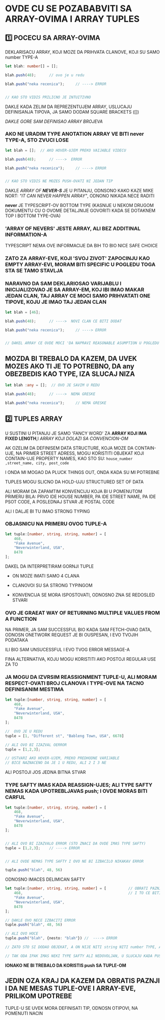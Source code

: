 # OVDE CU SE POZABABVITI SA ARRAY-OVIMA I ARRAY TUPLES

## :one: POCECU SA ARRAY-OVIMA

DEKLARISACU ARRAY, KOJI MOZE DA PRIHVATA CLANOVE, KOJI SU SAMO number TYPE-A

```typescript
let blah: number[] = [];

blah.push(48);      // ovo je u redu

blah.push("neka recenica");     // ----> ERROR


// KAO STO VIDIS PRILICNO JE INTUITIVNO
```

DAKLE KADA ZELIM DA REPREZENTUJEM ARRAY,  USLUCAJU DEFINISANJA TIPOVA, JA SAMO DODAM SQUARE BRACKETS ([])

*DAKLE GORE SAM DEFINISAO ARRAY BROJEVA*

### AKO NE URADIM TYPE ANOTATION ARRAY VE BITI never TYPE-A, STO ZVUCI LOSE

```typescript
let blah = [];  // AKO HOVER-UJEM PREKO VAIJABLE VIDECU

blah.push(48);      // ---->  ERROR

blah.push("neka recenica");     // ----> ERROR


// KAO STO VIDIS NE MOZES PUSH-OVATI NI JEDAN TIP
```

DAKLE *ARRAY OF **NEVER-S*** JE U PITANJU, ODNSONO KAKO KAZE MIKE NORT: *"IT CAN NEVER HAPPEN ARRAY"*, ODNONO NIKADA NECE RADITI

**never** JE TYPESCRIPT-OV BOTTOM TYPE (KASNIJE U NEKOM DRUGOM DOKUMENTU CU O OVOME DETALJNIJE GOVORITI KADA SE DOTAKNEM TOP I BOTTOM TYPE-OVA)

### 'ARRAY OF NEVERS' JESTE ARRAY, ALI BEZ ADDITINAL INFORMATION-A

TYPESCRIPT NEMA OVE INFORMACIJE DA BIH TO BIO NICE SAFE CHOICE

### ZATO ZA ARRAY-EVE, KOJI 'SVOJ ZIVOT' ZAPOCINJU KAO EMPTY ARRAY-EVI, MORAM BITI SPECIFIC U POGLEDU TOGA STA SE TAMO STAVLJA

### NARAVNO DA SAM DEKLARIOSAO VARIJABLU I INICIJALIZOVAO JE SA ARRAY-EM, KOJ IBI IMAO MAKAR JEDAN CLAN, TAJ ARRAY CE MOCI SAMO PRIHVATATI ONE TIPOVE, KOJU JE IMAO TAJ JEDAN CLAN

```typescript
let blah = [46];

blah.push(48);      // ---->  NOVI CLAN CE BITI DODAT

blah.push("neka recenica");     // ----> ERROR


// DAKEL ARRAY CE OVDE MOCI 'DA NAPRAVI REASONABLE ASUMPTION U POGLEDU TYPE-A'
```

## MOZDA BI TREBALO DA KAZEM, DA UVEK MOZES AKO TI JE TO POTREBNO, DA any OBEZBEDIS KAO TYPE,  IZA SLUCAJ NIZA

```typescript
let blah :any = [];  // OVO JE SAVIM U REDU

blah.push(48);      // ---->  NEMA GRESKE

blah.push("neka recenica");     // NEMA GRESKE

```

## :two: TUPLES ARRAY

U SUSTINI U PITANJU JE SAMO 'FANCY WORD' ZA **ARRAY KOJI IMA FIXED LENGTH**,I *ARRAY KOJI DOLAZI SA CONVENCION-OM*

AK OZELIM DA DEFINISEM DATA STRUCTURE, KOJA MOZE DA CONTAIN-UJE, NA PRIMER STREET ADRESS, MOGU KORISTITI OBJEKAT KOJI CONTAIN-UJE PROPERTY NAMES, KAO STO SU: `house_number ,street_name, city, post_code`

I ONDA MI MOGAO DA PLUCK THINGS OUT, ONDA KADA SU MI POTREBNE

TUPLES MOGU SLICNO DA HOLD-UJU STRUCTURED SET OF DATA

ALI MORAM DA ZAPAMTIM KONVENCIJU KOJA BI U POMENUTOM PRIMERU BILA: PRVO IDE HOUSE NUMBER, PA IDE STREET NAME, PA IDE PSOT CODE, A POSLEDNAJ STVAR JE POSTAL CODE

ALI I DALJE BI TU IMAO STRONG TYPING

### OBJASNICU NA PRIMERU OVOG TUPLE-A

```typescript
let tuple:[number, string, string, number] = [
    468,
    "Fake Avenue",
    "Neverwinterland, USA",
    8478
];
```

DAKEL DA INTERPRETIRAM GORNJI TUPLE

- ON MOZE IMATI SAMO 4 CLANA

- CLANOVOI SU SA STRONG TYPINGOM

- KONVENCIJA SE MORA ISPOSTOVATI, ODNOSNO ZNA SE REDOSLED STVARI

### OVO JE GRAEAT WAY OF RETURNING MULTIPLE VALUES FROM A FUNCTION

NA PRIMER, JA SAM SUCCESSFUL BIO KADA SAM FETCH-OVAO DATA, ODNOSN ONETWORK REQUEST JE BI OUSPESAN, I EVO TVOJIH PODATAKA

ILI BIO SAM UNSUCESSFUL I EVO TVOG ERROR MESSAGE-A

FINA ALTERNATIVA, KOJU MOGU KORISTITI AKO POSTOJI REGULAR USE ZA TO

### JA MOGU DA IZVRSIM REASSIGNMENT TUPLE-U, ALI MORAM RESPECT-OVATI BROJ CLANOVA I TYPE-OVE NA TACNO DEFINISANIM MESTIMA

```typescript
let tuple:[number, string, string, number] = [
    468,
    "Fake Avenue",
    "Neverwinterland, USA",
    8478
];

//  OVO JE U REDU
tuple = [1, "Different st", "Bableng Town, USA", 6678]

// ALI OVO BI IZAZVAL OERROR
tuple = [1,2,3];

// USTVARI AKO HOVER-UJEM, PREKO PREDHODNE VARIJABLE
// BICE NAZNACENO DA JE 1 U REDU, ALI 2 I 3 NE

```

ALI POSTOJI JOS JEDNA BITNA STVAR

### TYPE SAFTY IMAS KADA REASSIGN-UJES; ALI TYPE SAFTY NEMAS KADA UPOTREBLJAVAS push; I OVDE MORAS BITI CARFUL

```typescript
let tuple:[number, string, string, number] = [
    468,
    "Fake Avenue",
    "Neverwinterland, USA",
    8478
];


// ALI OVO BI IZAZVALO ERROR (STO ZNACI DA OVDE IMAS TYPE SAFTY)
tuple = [1,2,3];    // ----> ERROR


// ALI OVDE NEMAS TYPE SAFTY I OVO NE BI IZBACILO NIKAKAV ERROR

tuple.push("blah", 48, 56)

```

ODNOSNO IMACES DELIMICAN SAFTY

```typescript
let tuple:[number, string, string, number] = [          // OBRATI PAZNJU DA SI OVDE ZADA OSAMO DVA TIPA
    468,                                                // I TO CE BITI PRESUDNO ZA push
    "Fake Avenue",
    "Neverwinterland, USA",
    8478
];

// DAKLE OVO NECE IZBACITI ERROR
tuple.push("blah", 48, 56)

// ALI OVO HOCE
tuple.push("blah", {nesto: "blah"}) //  ----> ERROR

// ZATO STO SI DODAO OBJEKAT, A ON NIJE NITI string NITI number TYPE, A ONI S USAMO DOZVOLJENI TIPOVI ZA OVAJ TUPLE

// TAK ODA IPAK IMAS NEKI TYPE SAFTY ALI NEDOVOLJAN, U SLUCAJU KADA PUSH-UJES NOVOG CLANA U TUPLE
```

**IONAKO NE BI TREBALO DA KORISTIS push SA TUPLE-OM**

## JEDIN OZA KRAJ DA KAZEM DA OBRATIS PAZNJI  I DA NE MESAS TUPLE-OVE I ARRAY-EVE, PRILIKOM UPOTREBE

TUPLE-U SE UVEK MORA DEFINISATI TIP, ODNOSN OTIPOVI, NA POMENUTI NACIN
